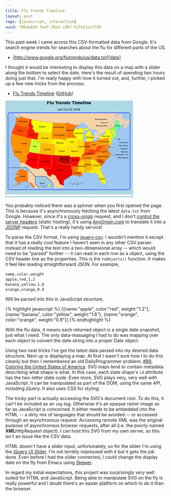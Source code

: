 ```yaml
---
title: Flu Trends Timeline
layout: post
tags: [javascript, interactive]
uuid: 795da82b-feaf-39a2-cd67-527e21cc77d8
---
```


This past week I came across this CSV-formatted data from Google. It's
search engine trends for searches about the flu for different parts of
the US.

 * [http://www.google.org/flutrends/us/data.txt][data]

I thought it would be interesting to display this data on a map with a
slider along the bottom to select the date. Here's the result of
spending two hours doing just that. I'm really happy with how it
turned out, and, further, I picked up a few new tricks from the
process.

 * [Flu Trends Timeline][timeline] ([GitHub][github])

[![](/img/screenshot/flu-thumb.png)][timeline]

You probably noticed there was a spinner when you first opened the
page. This is because it's asynchronously fetching the latest
`data.txt` from Google. However, since it's a
[cross-origin][same-origin] request, and I don't
[control the server headers][cors] (static hosting), it's using
[AnyOrigin.com][anyorigin] to translate it into a [JSONP][jsonp]
request. That's a really handy service!

To parse the CSV format, I'm using [jquery-csv][jquery-csv]. I
wouldn't mention it except that it has a really cool feature I haven't
seen in any other CSV parser: instead of reading the text into a
two-dimensional array -- which would need to be "parsed" further -- it
can read in each row as a object, using the CSV header line as the
properties. This is the `toObjects()` function. It makes it feel like
reading straightforward JSON. For example,

    name,color,weight
    apple,red,1.2
    banana,yellow,1.6
    orange,orange,0.9

Will be parsed into this in JavaScript structure,

{% highlight javascript %}
[{name:"apple",  color:"red",    weight:"1.2"},
 {name:"banana", color:"yellow", weight:"1.6"},
 {name:"orange", color:"orange", weight:"0.9"}]
{% endhighlight %}

With the flu data, it means each returned object is a single date
snapshot, just what I need. The only data-massaging I had to do was
mapping over each object to convert the date string into a proper Date
object.

Using two neat tricks I've got the latest data parsed into my desired
data structure. Next up is displaying a map. At first I wasn't sure
how I to do this cleanly but then I remembered an old DailyProgrammer
problem: [#89, Coloring the United States of America][dp]. SVG maps
tend to contain metadata describing what shape is what. In this case,
each state shape's `id` attribute has the two-letter state code. Even
more, SVG plays very, very well with JavaScript. It can be manipulated
as part of the DOM, using the same API, including jQuery. It also uses
CSS for styling.

The tricky part is actually accessing the SVG's document root. To do
this, it can't be included as an `img` tag. Otherwise it's an opaque
raster image as far as JavaScript is concerned. It either needs to be
embedded into the HTML -- a dirty mix of languages that should be
avoided -- or accessed through an asynchronous request. Accessing
remote XML was the original purpose of asynchronous browser requests,
after all (i.e. the poorly-named **XML**HttpRequest object). I can host
this SVG from my own server, so this isn't an issue like the CSV data.

HTML doesn't have a slider input, unfortunately, so for the slider I'm
using the [jQuery UI Slider][jquery-ui]. I'm not terribly impressed
with it but it gets the job done. Even before I had the slider
connected, I could change the display date on the fly from Emacs using
[Skewer](/blog/2012/10/31/).

In regard my initial expectations, this project was surprisingly
*very* well suited for HTML and JavaScript. Being able to manipulate
SVG on the fly is really powerful and I doubt there's an easier
platform on which to do it than the browser.


[data]: http://www.google.org/flutrends/us/data.txt
[timeline]: /flu-trends-timeline
[github]: https://github.com/skeeto/flu-trends-timeline
[anyorigin]: http://anyorigin.com/
[cors]: http://en.wikipedia.org/wiki/Cross-origin_resource_sharing
[same-origin]: http://en.wikipedia.org/wiki/Same_origin_policy
[jsonp]: http://en.wikipedia.org/wiki/JSONP
[jquery-csv]: http://code.google.com/p/jquery-csv/
[dp]: http://redd.it/yj38u
[jquery-ui]: http://jqueryui.com/slider/
